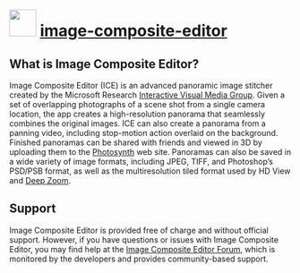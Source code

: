 # <img src="https://cdn.jsdelivr.net/gh/olafhaag/chocolatey-packages@master/automatic/image-composite-editor/image-composite-editor.png" width="48" height="48"/> [image-composite-editor](https://chocolatey.org/packages/image-composite-editor)

## What is Image Composite Editor?
Image Composite Editor (ICE) is an advanced panoramic image stitcher created by the Microsoft Research [Interactive Visual Media Group](https://www.microsoft.com/en-us/research/group/interactive-visual-media/). Given a set of overlapping photographs of a scene shot from a single camera location, the app creates a high-resolution panorama that seamlessly combines the original images. ICE can also create a panorama from a panning video, including stop-motion action overlaid on the background. Finished panoramas can be shared with friends and viewed in 3D by uploading them to the [Photosynth](http://photosynth.net/) web site. Panoramas can also be saved in a wide variety of image formats, including JPEG, TIFF, and Photoshop’s PSD/PSB format, as well as the multiresolution tiled format used by HD View and [Deep Zoom](https://msdn.microsoft.com/en-us/library/cc645050(VS.95).aspx).

## Support
Image Composite Editor is provided free of charge and without official support. However, if you have questions or issues with Image Composite Editor, you may find help at the [Image Composite Editor Forum](http://social.microsoft.com/Forums/en-US/ice/threads), which is monitored by the developers and provides community-based support.
